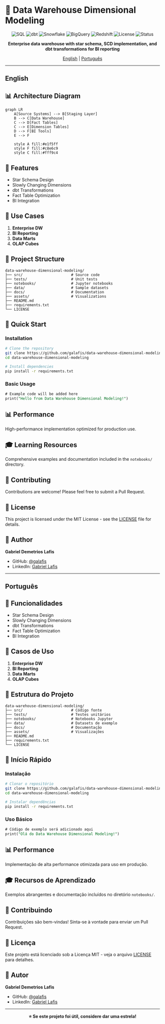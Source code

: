 # 🏢 Data Warehouse Dimensional Modeling

<div align="center">

![SQL](https://img.shields.io/badge/SQL-blue)
![dbt](https://img.shields.io/badge/dbt-blue)
![Snowflake](https://img.shields.io/badge/Snowflake-blue)
![BigQuery](https://img.shields.io/badge/BigQuery-blue)
![Redshift](https://img.shields.io/badge/Redshift-blue)
![License](https://img.shields.io/badge/license-MIT-green.svg)
![Status](https://img.shields.io/badge/status-active-success.svg)

**Enterprise data warehouse with star schema, SCD implementation, and dbt transformations for BI reporting**

[English](#english) | [Português](#português)

</div>

---

## English

## 📊 Architecture Diagram

```mermaid
graph LR
    A[Source Systems] --> B[Staging Layer]
    B --> C[Data Warehouse]
    C --> D[Fact Tables]
    C --> E[Dimension Tables]
    D --> F[BI Tools]
    E --> F
    
    style A fill:#e1f5ff
    style F fill:#c8e6c9
    style C fill:#fff9c4
```


## 🎯 Features

- Star Schema Design
- Slowly Changing Dimensions
- dbt Transformations
- Fact Table Optimization
- BI Integration

## 🚀 Use Cases

1. **Enterprise DW**
2. **BI Reporting**
3. **Data Marts**
4. **OLAP Cubes**

## 📁 Project Structure

```
data-warehouse-dimensional-modeling/
├── src/                      # Source code
├── tests/                    # Unit tests
├── notebooks/                # Jupyter notebooks
├── data/                     # Sample datasets
├── docs/                     # Documentation
├── assets/                   # Visualizations
├── README.md
├── requirements.txt
└── LICENSE
```

## 🚀 Quick Start

### Installation

```bash
# Clone the repository
git clone https://github.com/galafis/data-warehouse-dimensional-modeling.git
cd data-warehouse-dimensional-modeling

# Install dependencies
pip install -r requirements.txt
```

### Basic Usage

```sql
# Example code will be added here
print("Hello from Data Warehouse Dimensional Modeling!")
```

## 📊 Performance

High-performance implementation optimized for production use.

## 🎓 Learning Resources

Comprehensive examples and documentation included in the `notebooks/` directory.

## 🤝 Contributing

Contributions are welcome! Please feel free to submit a Pull Request.

## 📄 License

This project is licensed under the MIT License - see the [LICENSE](LICENSE) file for details.

## 👤 Author

**Gabriel Demetrios Lafis**

- GitHub: [@galafis](https://github.com/galafis)
- LinkedIn: [Gabriel Lafis](https://linkedin.com/in/gabriellafis)

---

## Português

## 🎯 Funcionalidades

- Star Schema Design
- Slowly Changing Dimensions
- dbt Transformations
- Fact Table Optimization
- BI Integration

## 🚀 Casos de Uso

1. **Enterprise DW**
2. **BI Reporting**
3. **Data Marts**
4. **OLAP Cubes**

## 📁 Estrutura do Projeto

```
data-warehouse-dimensional-modeling/
├── src/                      # Código fonte
├── tests/                    # Testes unitários
├── notebooks/                # Notebooks Jupyter
├── data/                     # Datasets de exemplo
├── docs/                     # Documentação
├── assets/                   # Visualizações
├── README.md
├── requirements.txt
└── LICENSE
```

## 🚀 Início Rápido

### Instalação

```bash
# Clonar o repositório
git clone https://github.com/galafis/data-warehouse-dimensional-modeling.git
cd data-warehouse-dimensional-modeling

# Instalar dependências
pip install -r requirements.txt
```

### Uso Básico

```sql
# Código de exemplo será adicionado aqui
print("Olá do Data Warehouse Dimensional Modeling!")
```

## 📊 Performance

Implementação de alta performance otimizada para uso em produção.

## 🎓 Recursos de Aprendizado

Exemplos abrangentes e documentação incluídos no diretório `notebooks/`.

## 🤝 Contribuindo

Contribuições são bem-vindas! Sinta-se à vontade para enviar um Pull Request.

## 📄 Licença

Este projeto está licenciado sob a Licença MIT - veja o arquivo [LICENSE](LICENSE) para detalhes.

## 👤 Autor

**Gabriel Demetrios Lafis**

- GitHub: [@galafis](https://github.com/galafis)
- LinkedIn: [Gabriel Lafis](https://linkedin.com/in/gabriellafis)

---

<div align="center">

**⭐ Se este projeto foi útil, considere dar uma estrela!**

</div>